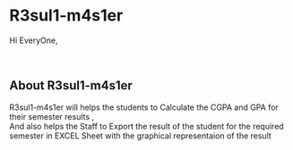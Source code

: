 # R3sul1-m4s1er

Hi EveryOne, <br>

<br>

## About R3sul1-m4s1er

R3sul1-m4s1er will helps the students to Calculate the CGPA and GPA for their semester results ,<br>
And also helps the Staff to Export the result of the student for the required semester in EXCEL Sheet with the graphical representaion of the result 

